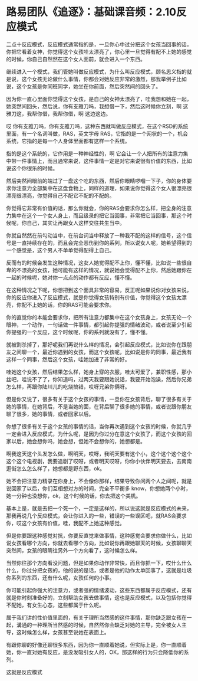 # 路易团队《追逐》：基础课音频：2.10反应模式

二点十反应模式，反应模式通常指的是，一旦你心中过分把这个女孩当回事的话，你把它看着女神，你觉得这个女孩哇太漂亮了，你心里一旦觉得有配不上她的感觉的时候，你自己自然然在这个女人面前，就会进入一个东西。

继续进入一个模式，我们管她叫做反应模式，为什么叫反应模式，顾名思义指的就是说，这个女孩无论做什么事情，你都会对她反应非常的激烈，那我举例子比如说，这个女孩是你同班同学，她坐在你前面，然后突然间的回头了。

因为你一直心里面你觉得这个女孩，是自己的女神太漂亮了，哇我想和她在一起，她突然间回头，然后说，你有支雅刀吗，我想借一下，然后这时候你立刻，啊 这雅刀这，我帮你借，我帮你借，啊 这边这边。

哎 你有支雅刀吗，你有支雅刀吗，这种东西就叫做反应模式，在这个RSD的系统里面，有一个名词叫做，RAS，英文字母 RAS，它指的是一个网状的一个，机会系统，它指的是每一个人身体里面都有这样一个系统。

指的是这个系统的，它作用是一种神经性的，啊 它会让一个人把所有的注意力集中带一件事情上，而且通常来说，这件事情一定是对它来说很有价值的东西，比如说这个你很乐的时候。

然后突然间眼前的端过了一盘这个吃的东西，然后你眼睛啰嗰一下子，你的身体要求你注意力全部集中在这盘食物上，同样的道理，如果说你觉得这个女人很漂亮很漂亮很漂亮，你觉得自己不配它不配的不配的。

你觉得它非常有价值的话，那么你就会，你的RAS会要求你怎么样，把全身的注意力集中在这个一个女人身上，而且级录的把它当回事，非常把它当回事，那这个时候呢，你自己，其实让再跟女人这样交往共生当中。

你就自然然在前勾动当中，在前台词当中释放了一种我不配的这样的信号，这个信号是一直持续存在的，而且会完全恶伤到你的系列，所以说女人呢，她希望得到的一个感觉是，这个男人不单单觉得配得上自己。

反而有的时候会发生这种情况，这女人她觉得配不上你，懂不懂，比如说一些很自卑的不漂亮的女孩，她可能有这样的情况，就说她会觉得配不上你，然后她跟你在一起的时候呢，她对你一点点的动作都有反应，懂不懂。

在这种情况之下呢，你想把到这个面具非常的容易，反正呢如果说你对女孩来说，你的反应你进入了反应模式，就是你觉得女孩特别有价值，你觉得这个女孩太漂亮，你配不上她的话，你的RAS可能会要求你。

你的直觉你的本能会要求你，把所有注意力都集中在这个女孩身上，女孩无论一个眼神，一个动作，一句话做一件事情，都引起你提强的情绪波动，或者说至少引起你提强的一个反应，这个时候呢，你的系列就没有了，懂不懂。

就被割杀掉了，那好呢我们再说什么样的情况，会引起反应模式，比如说你在跟朋友之间聊一个，最近你遇到的女孩，而这个女孩呢，比如说是你的同事，最近我有这样一个同事，然后这个女孩，哇她加进了非常的好。

哇她这个女孩，然后结果怎么样，她身上穿的衣服，哇太可爱了，兼职性感，那小丝吧，哇说不了了，你知道吗，过两天我要跟她说话，我要开始泡澡，然后你兄弟怎么样，再跟你陆川儿的吃烧搞错，哎呀兄弟你俩呀。

但是你又说了，很多有关于这个女孩的事情，一旦你在女孩背后，聊了很多有关于她的事情，在她背后，不是当她的面，在背后聊了很多她的事情，或者说跟你朋友聊了很多，她的事情，或者回家以后。

你想了很多有关于这个女孩的事情的话，当你再次遇到这个女孩的时候，你就几乎一定会进入反应模式，为什么呢，是因为你过分在意这个女孩了，而这个女孩的回家以后，她会想你吗，她会想，但她不会想你的，她想都是。

啊我这天这个头发怎么做，啊明天，哎呀，我明天要有这个小，这个这个这个这个这个这个电视剧，我要追剧了哎呀，或者明天哎呀，你你小伙伴明天要去，去南南逛街怎么怎么样了，她想都是野东西，ok。

她不会把注意力精录在你身上，不会像你那样，结果导致你问两个人之间呢，就是说回家了以后，你们互相想对方的时间，完全不平衡多 know，你想她两个小时，她一分钟也没想你，ok，这个时候的话，你去把这个美机。

基本上是，就是去把一个死一个，一定是这样的，所以说这就是反应模式的未来，那我再说几个反应模式，会让你进入的一些，错误的一些误区吧，就RAS会要求你，哎这个女孩有价值，哇，我配不上她这种感觉。

但是你要跟这种感觉对抗，你要反直觉来做事情，这种感觉会要求你做什么，比如说女孩看哪个方向，你就去看哪个方向，比如说你再跟她聊天的时候，女孩聊聊天突然间，女孩的眼睛往另外一个方向看了，这时候怎么样。

当然你往那个方向看没问题，但是如果你动作非常快，而且你抓一下，哎什么什么什么，你过分把女孩的，他的说的是话，或者是他的动作太单回事了，这就是垃圾你系列的东西，还有什么呢，女孩任何的小事。

你可能引起你强大的注意力，或者强的情绪波动，这些东西都属于反应模式，还有就是你时刻准备好的，立刻帮助女孩去做事情，这也是反应模式，以及包括你觉得不配她，有女生心态，这些都属于什么呢。

属于我们讲的性价值里面的，有关于理所当然感的这件事情，那你缺乏跟女孩在一起，溝通的一种理所当然感的时候，自然然你会缺乏对她的主导，完全被女人主导，这时候怎么样，女孩甚至说她在表面上。

有跟你聊的好像还聊很多东西，因为你一直顺着她说，但实际上是，你一直顺着她，你一直对她有反应，是没发吸引女人的，OK，那这样的行为只会降低你的系列。

这就是反应模式